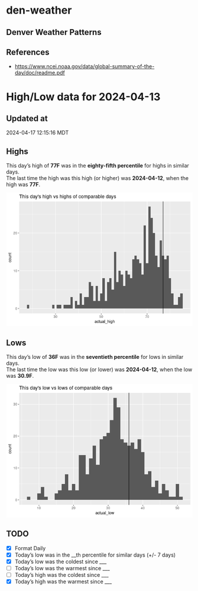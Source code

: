 

# den-weather

## Denver Weather Patterns

## References

- <https://www.ncei.noaa.gov/data/global-summary-of-the-day/doc/readme.pdf>

# High/Low data for 2024-04-13

## Updated at

2024-04-17 12:15:16 MDT

## Highs

This day’s high of **77F** was in the **eighty-fifth percentile** for
highs in similar days.  
The last time the high was this high (or higher) was **2024-04-12**,
when the high was **77F**.

![](readme_files/figure-commonmark/unnamed-chunk-4-1.png)

## Lows

This day’s low of **36F** was in the **seventieth percentile** for lows
in similar days.  
The last time the low was this low (or lower) was **2024-04-12**, when
the low was **30.9F**.

![](readme_files/figure-commonmark/unnamed-chunk-6-1.png)

## TODO

- [x] Format Daily
- [x] Today’s low was in the \_\_th percentile for similar days (+/- 7
  days)
- [x] Today’s low was the coldest since \_\_\_
- [ ] Today’s low was the warmest since \_\_\_
- [ ] Today’s high was the coldest since \_\_\_
- [x] Today’s high was the warmest since \_\_\_
